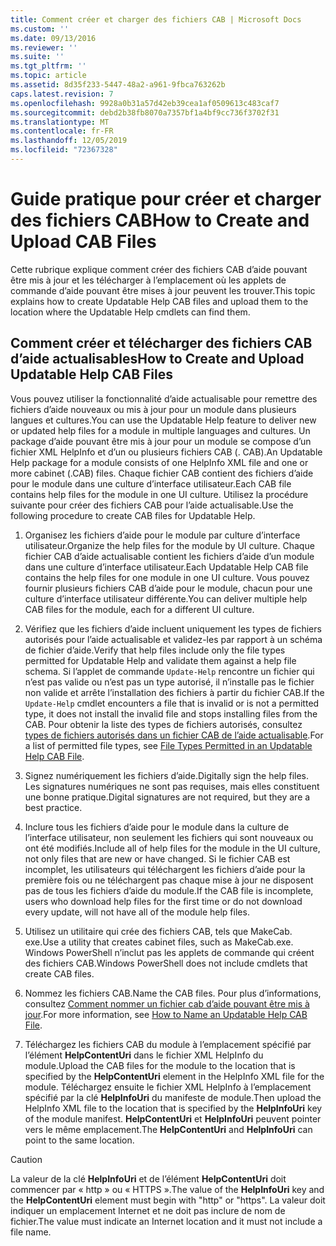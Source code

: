 ```yaml
---
title: Comment créer et charger des fichiers CAB | Microsoft Docs
ms.custom: ''
ms.date: 09/13/2016
ms.reviewer: ''
ms.suite: ''
ms.tgt_pltfrm: ''
ms.topic: article
ms.assetid: 8d35f233-5447-48a2-a961-9fbca763262b
caps.latest.revision: 7
ms.openlocfilehash: 9928a0b31a57d42eb39cea1af0509613c483caf7
ms.sourcegitcommit: debd2b38fb8070a7357bf1a4bf9cc736f3702f31
ms.translationtype: MT
ms.contentlocale: fr-FR
ms.lasthandoff: 12/05/2019
ms.locfileid: "72367328"
---
```

# <a name="how-to-create-and-upload-cab-files"></a><span data-ttu-id="1b9d2-102">Guide pratique pour créer et charger des fichiers CAB</span><span class="sxs-lookup"><span data-stu-id="1b9d2-102">How to Create and Upload CAB Files</span></span>

<span data-ttu-id="1b9d2-103">Cette rubrique explique comment créer des fichiers CAB d’aide pouvant être mis à jour et les télécharger à l’emplacement où les applets de commande d’aide pouvant être mises à jour peuvent les trouver.</span><span class="sxs-lookup"><span data-stu-id="1b9d2-103">This topic explains how to create Updatable Help CAB files and upload them to the location where the Updatable Help cmdlets can find them.</span></span>

## <a name="how-to-create-and-upload-updatable-help-cab-files"></a><span data-ttu-id="1b9d2-104">Comment créer et télécharger des fichiers CAB d’aide actualisables</span><span class="sxs-lookup"><span data-stu-id="1b9d2-104">How to Create and Upload Updatable Help CAB Files</span></span>

<span data-ttu-id="1b9d2-105">Vous pouvez utiliser la fonctionnalité d’aide actualisable pour remettre des fichiers d’aide nouveaux ou mis à jour pour un module dans plusieurs langues et cultures.</span><span class="sxs-lookup"><span data-stu-id="1b9d2-105">You can use the Updatable Help feature to deliver new or updated help files for a module in multiple languages and cultures.</span></span> <span data-ttu-id="1b9d2-106">Un package d’aide pouvant être mis à jour pour un module se compose d’un fichier XML HelpInfo et d’un ou plusieurs fichiers CAB (. CAB).</span><span class="sxs-lookup"><span data-stu-id="1b9d2-106">An Updatable Help package for a module consists of one HelpInfo XML file and one or more cabinet (.CAB) files.</span></span> <span data-ttu-id="1b9d2-107">Chaque fichier CAB contient des fichiers d’aide pour le module dans une culture d’interface utilisateur.</span><span class="sxs-lookup"><span data-stu-id="1b9d2-107">Each CAB file contains help files for the module in one UI culture.</span></span> <span data-ttu-id="1b9d2-108">Utilisez la procédure suivante pour créer des fichiers CAB pour l’aide actualisable.</span><span class="sxs-lookup"><span data-stu-id="1b9d2-108">Use the following procedure to create CAB files for Updatable Help.</span></span>

1. <span data-ttu-id="1b9d2-109">Organisez les fichiers d’aide pour le module par culture d’interface utilisateur.</span><span class="sxs-lookup"><span data-stu-id="1b9d2-109">Organize the help files for the module by UI culture.</span></span> <span data-ttu-id="1b9d2-110">Chaque fichier CAB d’aide actualisable contient les fichiers d’aide d’un module dans une culture d’interface utilisateur.</span><span class="sxs-lookup"><span data-stu-id="1b9d2-110">Each Updatable Help CAB file contains the help files for one module in one UI culture.</span></span> <span data-ttu-id="1b9d2-111">Vous pouvez fournir plusieurs fichiers CAB d’aide pour le module, chacun pour une culture d’interface utilisateur différente.</span><span class="sxs-lookup"><span data-stu-id="1b9d2-111">You can deliver multiple help CAB files for the module, each for a different UI culture.</span></span>

2. <span data-ttu-id="1b9d2-112">Vérifiez que les fichiers d’aide incluent uniquement les types de fichiers autorisés pour l’aide actualisable et validez-les par rapport à un schéma de fichier d’aide.</span><span class="sxs-lookup"><span data-stu-id="1b9d2-112">Verify that help files include only the file types permitted for Updatable Help and validate them against a help file schema.</span></span> <span data-ttu-id="1b9d2-113">Si l’applet de commande `Update-Help` rencontre un fichier qui n’est pas valide ou n’est pas un type autorisé, il n’installe pas le fichier non valide et arrête l’installation des fichiers à partir du fichier CAB.</span><span class="sxs-lookup"><span data-stu-id="1b9d2-113">If the `Update-Help` cmdlet encounters a file that is invalid or is not a permitted type, it does not install the invalid file and stops installing files from the CAB.</span></span> <span data-ttu-id="1b9d2-114">Pour obtenir la liste des types de fichiers autorisés, consultez [types de fichiers autorisés dans un fichier CAB de l’aide actualisable](./file-types-permitted-in-an-updatable-help-cab-file.md).</span><span class="sxs-lookup"><span data-stu-id="1b9d2-114">For a list of permitted file types, see [File Types Permitted in an Updatable Help CAB File](./file-types-permitted-in-an-updatable-help-cab-file.md).</span></span>

3. <span data-ttu-id="1b9d2-115">Signez numériquement les fichiers d’aide.</span><span class="sxs-lookup"><span data-stu-id="1b9d2-115">Digitally sign the help files.</span></span> <span data-ttu-id="1b9d2-116">Les signatures numériques ne sont pas requises, mais elles constituent une bonne pratique.</span><span class="sxs-lookup"><span data-stu-id="1b9d2-116">Digital signatures are not required, but they are a best practice.</span></span>

4. <span data-ttu-id="1b9d2-117">Inclure tous les fichiers d’aide pour le module dans la culture de l’interface utilisateur, non seulement les fichiers qui sont nouveaux ou ont été modifiés.</span><span class="sxs-lookup"><span data-stu-id="1b9d2-117">Include all of help files for the module in the UI culture, not only files that are new or have changed.</span></span> <span data-ttu-id="1b9d2-118">Si le fichier CAB est incomplet, les utilisateurs qui téléchargent les fichiers d’aide pour la première fois ou ne téléchargent pas chaque mise à jour ne disposent pas de tous les fichiers d’aide du module.</span><span class="sxs-lookup"><span data-stu-id="1b9d2-118">If the CAB file is incomplete, users who download help files for the first time or do not download every update, will not have all of the module help files.</span></span>

5. <span data-ttu-id="1b9d2-119">Utilisez un utilitaire qui crée des fichiers CAB, tels que MakeCab. exe.</span><span class="sxs-lookup"><span data-stu-id="1b9d2-119">Use a utility that creates cabinet files, such as MakeCab.exe.</span></span> <span data-ttu-id="1b9d2-120">Windows PowerShell n’inclut pas les applets de commande qui créent des fichiers CAB.</span><span class="sxs-lookup"><span data-stu-id="1b9d2-120">Windows PowerShell does not include cmdlets that create CAB files.</span></span>

6. <span data-ttu-id="1b9d2-121">Nommez les fichiers CAB.</span><span class="sxs-lookup"><span data-stu-id="1b9d2-121">Name the CAB files.</span></span> <span data-ttu-id="1b9d2-122">Pour plus d’informations, consultez [Comment nommer un fichier cab d’aide pouvant être mis à jour](./how-to-name-an-updatable-help-cab-file.md).</span><span class="sxs-lookup"><span data-stu-id="1b9d2-122">For more information, see [How to Name an Updatable Help CAB File](./how-to-name-an-updatable-help-cab-file.md).</span></span>

7. <span data-ttu-id="1b9d2-123">Téléchargez les fichiers CAB du module à l’emplacement spécifié par l’élément **HelpContentUri** dans le fichier XML HelpInfo du module.</span><span class="sxs-lookup"><span data-stu-id="1b9d2-123">Upload the CAB files for the module to the location that is specified by the **HelpContentUri** element in the HelpInfo XML file for the module.</span></span> <span data-ttu-id="1b9d2-124">Téléchargez ensuite le fichier XML HelpInfo à l’emplacement spécifié par la clé **HelpInfoUri** du manifeste de module.</span><span class="sxs-lookup"><span data-stu-id="1b9d2-124">Then upload the HelpInfo XML file to the location that is specified by the **HelpInfoUri** key of the module manifest.</span></span> <span data-ttu-id="1b9d2-125">**HelpContentUri** et **HelpInfoUri** peuvent pointer vers le même emplacement.</span><span class="sxs-lookup"><span data-stu-id="1b9d2-125">The **HelpContentUri** and **HelpInfoUri** can point to the same location.</span></span>

> [!CAUTION]
> <span data-ttu-id="1b9d2-126">La valeur de la clé **HelpInfoUri** et de l’élément **HelpContentUri** doit commencer par « http » ou « HTTPS ».</span><span class="sxs-lookup"><span data-stu-id="1b9d2-126">The value of the **HelpInfoUri** key and the **HelpContentUri** element must begin with "http" or "https".</span></span> <span data-ttu-id="1b9d2-127">La valeur doit indiquer un emplacement Internet et ne doit pas inclure de nom de fichier.</span><span class="sxs-lookup"><span data-stu-id="1b9d2-127">The value must indicate an Internet location and it must not include a file name.</span></span>